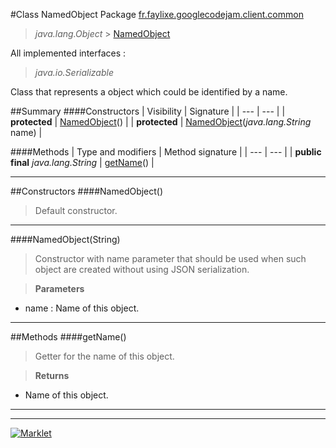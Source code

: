 #Class NamedObject
Package [fr.faylixe.googlecodejam.client.common](README.md)<br>

> *java.lang.Object* > [NamedObject](NamedObject.md)

All implemented interfaces :
> *java.io.Serializable*

Class that represents a object which
 could be identified by a name.


##Summary
####Constructors
| Visibility | Signature |
| --- | --- |
| **protected** | [NamedObject](#namedobject)() |
| **protected** | [NamedObject](#namedobjectstring)(*java.lang.String* name) |

####Methods
| Type and modifiers | Method signature |
| --- | --- |
| **public final** *java.lang.String* | [getName](#getname)() |

---


##Constructors
####NamedObject()
> Default constructor.


---

####NamedObject(String)
> Constructor with name parameter
 that should be used when such object
 are created without using JSON serialization.

> **Parameters**
* name : Name of this object.


---


##Methods
####getName()
> Getter for the name of this object.

> **Returns**
* Name of this object.


---

---

[![Marklet](https://img.shields.io/badge/Generated%20by-Marklet-green.svg)](https://github.com/Faylixe/marklet)